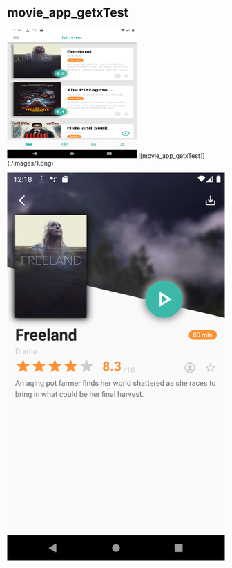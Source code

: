# movie_app_getxTest

<img src="./images/1.png" width="300" height="300">
![movie_app_getxTest1](./images/1.png)


![movie_app_getxTest2](./images/2.png)

